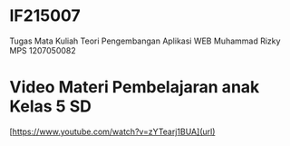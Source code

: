 # IF215007
Tugas Mata Kuliah Teori Pengembangan Aplikasi WEB 
Muhammad Rizky MPS 1207050082
# Video Materi Pembelajaran anak Kelas 5 SD
[https://www.youtube.com/watch?v=zYTearj1BUA](url)
